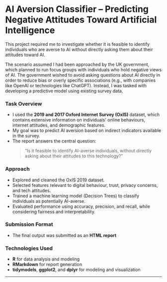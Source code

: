 # AI Aversion Classifier – Predicting Negative Attitudes Toward Artificial Intelligence

This project required me to investigate whether it is feasible to identify individuals who are averse to AI without directly asking them about their attitudes toward AI.

The scenario assumed I had been approached by the UK government, which planned to run focus groups with individuals who hold negative views of AI. The government wished to avoid asking questions about AI directly in order to reduce bias or overly specific associations (e.g., with companies like OpenAI or technologies like ChatGPT). Instead, I was tasked with developing a predictive model using existing survey data.

### Task Overview

- I used the **2019 and 2017 Oxford Internet Survey (OxIS)** dataset, which contains extensive information on individuals' online behaviours, internet attitudes, and demographic features.
- My goal was to predict AI aversion based on indirect indicators available in the survey.
- The report answers the central question:  
  > “Is it feasible to identify AI-averse individuals, without directly asking about their attitudes to this technology?”

### Approach

- Explored and cleaned the OxIS 2019 dataset.
- Selected features relevant to digital behaviour, trust, privacy concerns, and tech attitudes.
- Trained a machine learning model (Decision Trees) to classify individuals as potentially AI-averse.
- Evaluated performance using accuracy, precision, and recall, while considering fairness and interpretability.

### Submission Format

- The final output was submitted as an **HTML report**

### Technologies Used

- **R** for data analysis and modeling
- **RMarkdown** for report generation
- **tidymodels**, **ggplot2**, and **dplyr** for modeling and visualization

---

